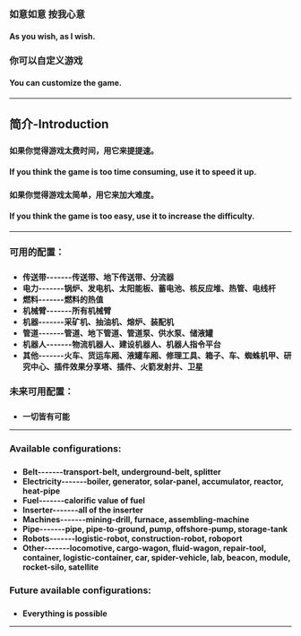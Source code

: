 ### 如意如意 按我心意
#### As you wish, as I wish.
###
### 你可以自定义游戏
#### You can customize the game.
___

## 简介-Introduction
###
#### 如果你觉得游戏太费时间，用它来提提速。
#### If you think the game is too time consuming, use it to speed it up.
###
#### 如果你觉得游戏太简单，用它来加大难度。
#### If you think the game is too easy, use it to increase the difficulty.

___

### 可用的配置：  
###
* **传送带-------传送带、地下传送带、分流器**
* **电力-------锅炉、发电机、太阳能板、蓄电池、核反应堆、热管、电线杆**
* **燃料-------燃料的热值**
* **机械臂-------所有机械臂**
* **机器-------采矿机、抽油机、熔炉、装配机**
* **管道-------管道、地下管道、管道泵、供水泵、储液罐**
* **机器人-------物流机器人、建设机器人、机器人指令平台**
* **其他-------火车、货运车厢、液罐车厢、修理工具、箱子、车、蜘蛛机甲、研究中心、插件效果分享塔、插件、火箭发射井、卫星**
###
### 未来可用配置：
###
* **一切皆有可能**

___

### Available configurations:
###
* **Belt-------transport-belt, underground-belt, splitter**
* **Electricity-------boiler, generator, solar-panel, accumulator, reactor, heat-pipe**
* **Fuel-------calorific value of fuel**
* **Inserter-------all of the inserter**
* **Machines-------mining-drill, furnace, assembling-machine**
* **Pipe-------pipe, pipe-to-ground, pump, offshore-pump, storage-tank**
* **Robots-------logistic-robot, construction-robot, roboport**
* **Other-------locomotive, cargo-wagon, fluid-wagon, repair-tool, container, logistic-container, car, spider-vehicle, lab, beacon, module, rocket-silo, satellite**
###
### Future available configurations:
###
* **Everything is possible**

___
